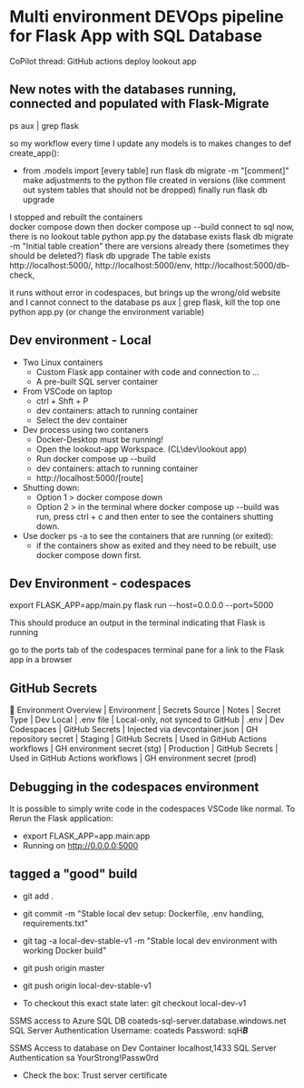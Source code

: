 # Multi environment DEVOps pipeline for Flask App with SQL Database

CoPilot thread:  GitHub actions deploy lookout app

## New notes with the databases running, connected and populated with Flask-Migrate

ps aux | grep flask

so my workflow every time I update any models is to makes changes to def create_app():
- from .models import [every table] 
run flask db migrate -m "[comment]" 
make adjustments to the python file created in versions (like comment out system tables that should not be dropped) 
finally run flask db upgrade


I stopped and rebuilt the containers  
docker compose down 
then docker compose up --build 
connect to sql now, there is no lookout table
python app.py
the database exists
flask db migrate -m "Initial table creation"
	there are versions already there (sometimes they should be deleted?)
flask db upgrade
The table exists
http://localhost:5000/, http://localhost:5000/env, http://localhost:5000/db-check, 


it runs without error in codespaces, but brings up the wrong/old website and I cannot connect to the database
ps aux | grep flask, kill the top one
python app.py (or change the environment variable)





## Dev environment - Local
- Two Linux containers
  - Custom Flask app container with code and connection to ...
  - A pre-built SQL server container
- From VSCode on laptop
  - ctrl + Shft + P
  - dev containers: attach to running container
  - Select the dev container
- Dev process using two contaners
  - Docker-Desktop must be running!
  - Open the lookout-app Workspace. (CL\dev\lookout app)
  - Run docker compose up --build
  - dev containers: attach to running container
  - http://localhost:5000/[route]
- Shutting down:
  - Option 1 > docker compose down
  - Option 2 > in the terminal where docker compose up --build was run, press ctrl + c and then enter to see the containers shutting down.
- Use docker ps -a to see the containers that are running (or exited):
  - if the containers show as exited and they need to be rebuilt, use docker compose down first.

## Dev Environment - codespaces
export FLASK_APP=app/main.py
flask run --host=0.0.0.0 --port=5000

This should produce an output in the terminal indicating that Flask is running

go to the ports tab of the codespaces terminal pane
for a link to the Flask app in a browser

## GitHub Secrets

🧭 Environment Overview
| Environment    | Secrets Source | Notes                            | Secret Type
| Dev Local      | .env file      | Local-only, not synced to GitHub | .env
| Dev Codespaces | GitHub Secrets | Injected via devcontainer.json   | GH repository secret
| Staging        | GitHub Secrets | Used in GitHub Actions workflows | GH environment secret (stg)
| Production     | GitHub Secrets | Used in GitHub Actions workflows | GH environment secret (prod)


## Debugging in the codespaces environment
It is possible to simply write code in the codespaces VSCode like normal. To Rerun the Flask application:
- export FLASK_APP=app.main:app
- Running on http://0.0.0.0:5000



## tagged a "good" build
- git add .
- git commit -m "Stable local dev setup: Dockerfile, .env handling, requirements.txt"
- git tag -a local-dev-stable-v1 -m "Stable local dev environment with working Docker build"
- git push origin master
- git push origin local-dev-stable-v1

- To checkout this exact state later: git checkout local-dev-v1


SSMS access to Azure SQL DB
coateds-sql-server.database.windows.net
SQL Server Authentication
Username: coateds
Password: sqH***B***

SSMS Access to database on Dev Container
localhost,1433
SQL Server Authentication
sa
YourStrong!Passw0rd
- Check the box: Trust server certificate

